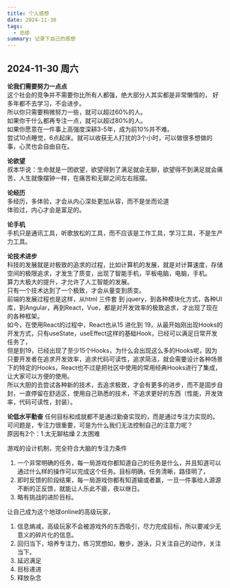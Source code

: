 ```yaml
---
title: 个人感想
date: 2024-11-30
tags:
  - 总结
summary: 记录下自己的感想
---
```


## 2024-11-30 周六

**论我们需要努力一点点**  
这个社会的竞争并不需要你比所有人都强，绝大部分人其实都是非常懒惰的，
好多年都不去学习，不会进步。  
所以你只需要稍微努力一些，就可以超过60%的人。  
如果你干什么都再专注一点，就可以超过80%的人。  
如果你愿意在一件事上高强度深耕3-5年，成为前10%并不难。  
尝试10点睡觉，6点起床。就可以收获无人打扰的3个小时，可以做很多想做的事，心灵也会自由自在。

**论欲望**  
叔本华说：生命就是一团欲望，欲望得到了满足就会无聊，欲望得不到满足就会痛苦，人生就像摆钟一样，在痛苦和无聊之间左右摇摆。  

**论经历**  
多经历，多体验，才会从内心深处更加从容，而不是坐而论道  
体验过，内心才会是富足的。

**论手机**  
手机只是通讯工具，听歌放松的工具，而不应该是工作工具，学习工具，不是生产力工具。

**论技术进步**  
科技的发展就是对极致的追求的过程，比如计算机的发展，就是对计算速度，存储空间的极限追求，才发生了质变，出现了智能手机，平板电脑，电脑，手机。  
算力大极大的提升，才允许了人工智能的发展。  
只有一个技术达到了一个极致，才会从量变到质变。  
前端的发展过程也是这样，从html 三件套 到 jquery，到各种模块化方式，各种UI库，到Angular，再到React，Vue，都是对开发效率的极致追求，才出现了现在的各种框架。  
如今，在使用React的过程中，React也从15 进化到 19，从最开始刚出现Hooks的开发方式，只有useState，useEffect这样的基础Hook，已经可以满足日常开发任务了，  
但是到19，已经出现了至少15个Hooks，为什么会出现这么多的Hooks呢，因为只要开发者在追求开发效率，追求代码可读性，追求简洁，就会需要设计各种场景下的特定的Hooks，React也不过是把社区中使用的常用经典Hooks进行了集成，让大家可以方便的使用。  
所以大胆的去尝试各种新的技术，去追求极致，才会有更多的进步，而不是固步自封，一直停留在舒适区，使用自己熟悉的技术，不追求更好的东西（性能，开发效率，代码可读性，封装）。  

**论低水平勤奋**
任何目标和成就都不是通过勤奋实现的，而是通过专注力实现的。可问题是，专注力很重要，可是为什么我们无法控制自己的注意力呢？  
原因有2个：1.太无聊枯燥 2.太困难

游戏的设计机制，完全符合大脑的专注力条件  
1. 一个非常明确的任务，每一局游戏你都知道自己的任务是什么，并且知道可以通过什么样的操作可以完成这个任务。目标明确，任务清晰，路径明了，
2. 即时反馈的阶段结果，每一局游戏你都有知道输或者赢，一旦一件事给人源源不断的正反馈，就能让人乐此不疲，夜以继日。
3. 略有挑战的进阶目标。

让自己成为这个地球online的高级玩家，
1. 信息熵减，高级玩家不会被游戏外的东西吸引，尽力完成目标，所以要减少无意义的碎片化的信息。
2. 回归当下，培养专注力，练习冥想如，散步，游泳，只关注自己的动作，关注当下。
3. 延迟满足
4. 目标递进
5. 释放杂念
